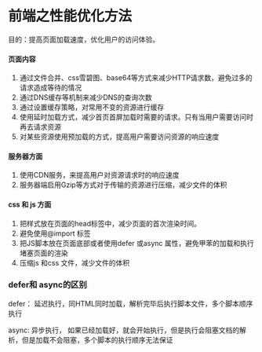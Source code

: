 # 前端之性能优化方法

目的：提高页面加载速度，优化用户的访问体验。



#### 页面内容

1. 通过文件合并、css雪碧图、base64等方式来减少HTTP请求数，避免过多的请求造成等待的情况
2. 通过DNS缓存等机制来减少DNS的查询次数
3. 通过设置缓存策略，对常用不变的资源进行缓存
4. 使用延时加载方式，减少首页首屏加载时需要的请求。只有当用户需要访问时再去请求资源
5. 对某些资源使用预加载的方式，提高用户需要访问资源的响应速度

#### 服务器方面

1. 使用CDN服务，来提高用户对资源请求时的响应速度
2. 服务器端启用Gzip等方式对于传输的资源进行压缩，减少文件的体积

#### css 和 js 方面

1. 把样式放在页面的head标签中，减少页面的首次渲染时间。
2. 避免使用@import 标签
3. 把JS脚本放在页面底部或者使用defer 或async 属性，避免甲苯的加载和执行堵塞页面的渲染
4. 压缩js 和css 文件，减少文件的体积



### defer和 async的区别

defer： 延迟执行，同HTML同时加载，解析完毕后执行脚本文件，多个脚本顺序执行

async:    异步执行， 如果已经加载好，就会开始执行，但是执行会阻塞文档的解析，但是加载不会阻塞，多个脚本的执行顺序无法保证
